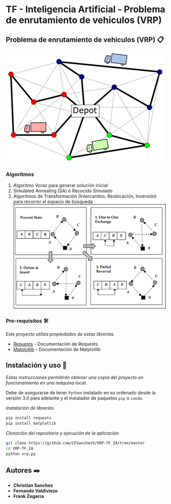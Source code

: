 # TF - Inteligencia Artificial - Problema de enrutamiento de vehiculos (VRP) #

## Problema de enrutamiento de vehiculos (VRP) 📋
![](./res/VehicleRoute.png)


### Algoritmos
1. Algoritmo Voraz para generar solución inicial
2. Simulated Annealing (SA) ó Recocido Simulado
3. Algoritmos de Transformación (Intercambio, Reubicación, Inversión) para recorrer el espacio de búsqueda
![](./res/generacionVecinos.PNG)


### Pre-requisitos 🛠️

_Este proyecto utiliza propiedades de estas librerías._ 

* [Requests](https://requests.readthedocs.io/en/master/) - Documentación de Requests
* [Matplotlib](https://matplotlib.org/3.3.3/contents.html) - Documentación de Matplotlib


## Instalación y uso 🔧
_Estas instrucciones permitirán obtener una copia del proyecto en funcionamiento en una máquina local._

Debe de asegurarse de tener `Python` instalado en su ordenado desde la versión 3.0 para adelante y el instalador de paquetes `pip` o `conda`.

_Instalación de librerías_

```bash
pip install requests
pip install matplotlib
```

_Clonación del repositorio y ejecución de la aplicación_

```bash
git clone https://github.com/CFSanchezV/VRP-TF_IA/tree/master
cd VRP-TF_IA
python vrp.py
```


## Autores ✒️

* **Christian Sanchez** 
* **Fernando Valdiviezo** 
* **Frank Zegarra** 